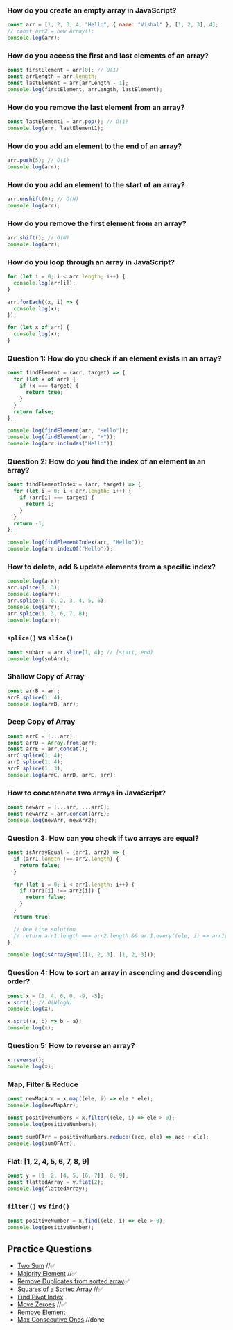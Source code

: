 ### How do you create an empty array in JavaScript?

```javascript
const arr = [1, 2, 3, 4, "Hello", { name: "Vishal" }, [1, 2, 3], 4];
// const arr2 = new Array();
console.log(arr);
```

### How do you access the first and last elements of an array?

```javascript
const firstElement = arr[0]; // O(1)
const arrLength = arr.length;
const lastElement = arr[arrLength - 1];
console.log(firstElement, arrLength, lastElement);
```

### How do you remove the last element from an array?

```javascript
const lastElement1 = arr.pop(); // O(1)
console.log(arr, lastElement1);
```

### How do you add an element to the end of an array?

```javascript
arr.push(5); // O(1)
console.log(arr);
```

### How do you add an element to the start of an array?

```javascript
arr.unshift(0); // O(N)
console.log(arr);
```

### How do you remove the first element from an array?

```javascript
arr.shift(); // O(N)
console.log(arr);
```

### How do you loop through an array in JavaScript?

```javascript
for (let i = 0; i < arr.length; i++) {
  console.log(arr[i]);
}

arr.forEach((x, i) => {
  console.log(x);
});

for (let x of arr) {
  console.log(x);
}
```

### Question 1: How do you check if an element exists in an array?

```javascript
const findElement = (arr, target) => {
  for (let x of arr) {
    if (x === target) {
      return true;
    }
  }
  return false;
};

console.log(findElement(arr, "Hello"));
console.log(findElement(arr, "H"));
console.log(arr.includes("Hello"));
```

### Question 2: How do you find the index of an element in an array?

```javascript
const findElementIndex = (arr, target) => {
  for (let i = 0; i < arr.length; i++) {
    if (arr[i] === target) {
      return i;
    }
  }
  return -1;
};

console.log(findElementIndex(arr, "Hello"));
console.log(arr.indexOf("Hello"));
```

### How to delete, add & update elements from a specific index?

```javascript
console.log(arr);
arr.splice(1, 3);
console.log(arr);
arr.splice(1, 0, 2, 3, 4, 5, 6);
console.log(arr);
arr.splice(1, 3, 6, 7, 8);
console.log(arr);
```

### `splice()` vs `slice()`

```javascript
const subArr = arr.slice(1, 4); // [start, end)
console.log(subArr);
```

### Shallow Copy of Array

```javascript
const arrB = arr;
arrB.splice(1, 4);
console.log(arrB, arr);
```

### Deep Copy of Array

```javascript
const arrC = [...arr];
const arrD = Array.from(arr);
const arrE = arr.concat();
arrC.splice(1, 4);
arrD.splice(1, 4);
arrE.splice(1, 3);
console.log(arrC, arrD, arrE, arr);
```

### How to concatenate two arrays in JavaScript?

```javascript
const newArr = [...arr, ...arrE];
const newArr2 = arr.concat(arrE);
console.log(newArr, newArr2);
```

### Question 3: How can you check if two arrays are equal?

```javascript
const isArrayEqual = (arr1, arr2) => {
  if (arr1.length !== arr2.length) {
    return false;
  }

  for (let i = 0; i < arr1.length; i++) {
    if (arr1[i] !== arr2[i]) {
      return false;
    }
  }
  return true;

  // One Line solution
  // return arr1.length === arr2.length && arr1.every((ele, i) => arr1[i] === arr2[i]);
};

console.log(isArrayEqual([1, 2, 3], [1, 2, 3]));
```

### Question 4: How to sort an array in ascending and descending order?

```javascript
const x = [1, 4, 6, 0, -9, -5];
x.sort(); // O(NlogN)
console.log(x);

x.sort((a, b) => b - a);
console.log(x);
```

### Question 5: How to reverse an array?

```javascript
x.reverse();
console.log(x);
```

### Map, Filter & Reduce

```javascript
const newMapArr = x.map((ele, i) => ele * ele);
console.log(newMapArr);

const positiveNumbers = x.filter((ele, i) => ele > 0);
console.log(positiveNumbers);

const sumOFArr = positiveNumbers.reduce((acc, ele) => acc + ele);
console.log(sumOFArr);
```

### Flat: [1, 2, 4, 5, 6, 7, 8, 9]

```javascript
const y = [1, 2, [4, 5, [6, 7]], 8, 9];
const flattedArray = y.flat(2);
console.log(flattedArray);
```

### `filter()` vs `find()`

```javascript
const positiveNumber = x.find((ele, i) => ele > 0);
console.log(positiveNumber);
```

## Practice Questions

- [Two Sum](https://leetcode.com/problems/two-sum/) //✅
- [Majority Element](https://leetcode.com/problems/majority-element/) //✅
- [Remove Duplicates from sorted array](https://leetcode.com/problems/remove-duplicates-from-sorted-array)✅
- [Squares of a Sorted Array](https://leetcode.com/problems/squares-of-a-sorted-array) //✅
- [Find Pivot Index](https://leetcode.com/problems/find-pivot-index/)
- [Move Zeroes](https://leetcode.com/problems/move-zeroes) //✅
- [Remove Element](https://leetcode.com/problems/remove-element)
- [Max Consecutive Ones](https://leetcode.com/problems/max-consecutive-ones/) //done

